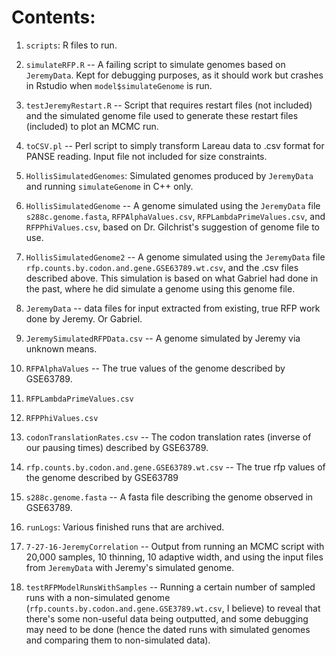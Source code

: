 # Contents:

1. `scripts`: R files to run.
  1. `simulateRFP.R` -- A failing script to simulate genomes based on `JeremyData`.
  Kept for debugging purposes, as it should work but crashes in Rstudio when `model$simulateGenome`   is run.
  2. `testJeremyRestart.R` -- Script that requires restart files (not included) and the simulated genome file used to generate these restart files (included) to plot an MCMC run.
  3. `toCSV.pl` -- Perl script to simply transform Lareau data to .csv format for PANSE reading. Input file not included for size constraints.

2. `HollisSimulatedGenomes`: Simulated genomes produced by `JeremyData` and running `simulateGenome` in C++ only.
  1. `HollisSimulatedGenome` -- A genome simulated using the `JeremyData` file `s288c.genome.fasta`, `RFPAlphaValues.csv`, `RFPLambdaPrimeValues.csv`, and `RFPPhiValues.csv`, based on Dr. Gilchrist's suggestion of genome file to use.
  2. `HollisSimulatedGenome2` -- A genome simulated using the `JeremyData` file `rfp.counts.by.codon.and.gene.GSE63789.wt.csv`, and the .csv files described above. This simulation is based on what Gabriel had done in the past, where he did simulate a genome using this genome file.

3. `JeremyData` -- data files for input extracted from existing, true RFP work done by Jeremy. Or Gabriel.
  1. `JeremySimulatedRFPData.csv` -- A genome simulated by Jeremy via unknown means.
  2. `RFPAlphaValues` -- The true values of the genome described by GSE63789.
  3. `RFPLambdaPrimeValues.csv`
  4. `RFPPhiValues.csv`
  5. `codonTranslationRates.csv` -- The codon translation rates (inverse of our pausing times) described by GSE63789.
  6. `rfp.counts.by.codon.and.gene.GSE63789.wt.csv` -- The true rfp values of the genome described by GSE63789
  7. `s288c.genome.fasta` -- A fasta file describing the genome observed in GSE63789.

4. `runLogs`: Various finished runs that are archived.
  1. `7-27-16-JeremyCorrelation` -- Output from running an MCMC script with 20,000 samples, 10 thinning, 10 adaptive width, and using the input files from `JeremyData` with Jeremy's simulated genome.
  2. `testRFPModelRunsWithSamples` -- Running a certain number of sampled runs with a non-simulated genome (`rfp.counts.by.codon.and.gene.GSE3789.wt.csv`, I believe) to reveal that there's some non-useful data being outputted, and some debugging may need to be done (hence the dated runs with simulated genomes and comparing them to non-simulated data).

